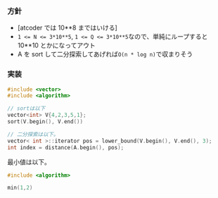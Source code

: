 ### 方針

- [atcoder では 10**8 まではいける]
- `1 <= N <= 3*10**5`, `1 <= Q <= 3*10**5`なので、単純にループすると 10\*\*10 とかになってアウト
- A を sort して二分探索してあげれば`O(n * log n)`で収まりそう

### 実装

```cpp
#include <vector>
#include <algorithm>

// sortは以下
vector<int> V{4,2,3,5,1};
sort(V.begin(), V.end())

// 二分探索は以下。
vector< int >::iterator pos = lower_bound(V.begin(), V.end(), 3);
int index = distance(A.begin(), pos);
```

最小値は以下。

```cpp
#include <algorithm>

min(1,2)
```
